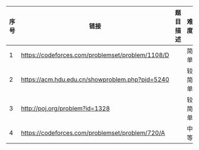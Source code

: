 |序号 |链接|      题目描述                                          | 难度|
|-----|----|-------------------------------------------------------|-----|
|1  |https://codeforces.com/problemset/problem/1108/D | | 简单|
|2  |https://acm.hdu.edu.cn/showproblem.php?pid=5240 | |较简单|
|3  |http://poj.org/problem?id=1328| | 较简单|
|4  |https://codeforces.com/problemset/problem/720/A | |中等 |
